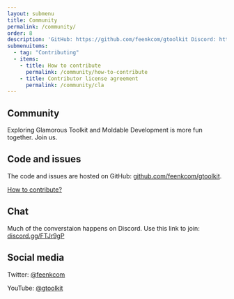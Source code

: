 ```yaml
---
layout: submenu
title: Community
permalink: /community/
order: 8
description: 'GitHub: https://github.com/feenkcom/gtoolkit Discord: https://discord.gg/FTJr9gP'
submenuitems:
  - tag: "Contributing"
  - items:
    - title: How to contribute
      permalink: /community/how-to-contribute
    - title: Contributor license agreement
      permalink: /community/cla
---
```



<section id="contact">
    <div class="container pt-5 pb-5 jumbotron-small">
      <div class="row">
        <div class="col-md-10">
          <h1>Community</h1>
          <p class="lead">Exploring Glamorous Toolkit and Moldable Development is more fun together. Join us.</p>
          <h2>Code and issues</h2>
          <p class="lead">The code and issues are hosted on GitHub: <a href="https://github.com/feenkcom/gtoolkit">github.com/feenkcom/gtoolkit</a>.</p>
          <p class="lead"><a href="how-to-contribute">How to contribute?</a></p>
          <h2>Chat</h2>
          <p class="lead">Much of the converstaion happens on Discord. Use this link to join: <a href="https://discord.gg/FTJr9gP">discord.gg/FTJr9gP</a></p>
          <h2>Social media</h2>
          <p class="lead">Twitter: <a href="https://twitter.com/feenkcom">@feenkcom</a></p>
          <p class="lead">YouTube: <a href="https://www.youtube.com/@gtoolkit">@gtoolkit</a></p>
        </div>
      </div>
    </div>
</section>